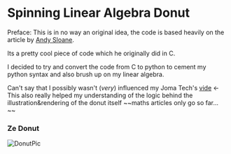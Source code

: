 # Spinning Linear Algebra Donut

Preface: This is in no way an original idea, the code is based heavily on the article by [Andy Sloane](https://www.a1k0n.net/2011/07/20/donut-math.html). 

Its a pretty cool piece of code which he originally did in C. 


I decided to try and convert the code from C to python to cement my python syntax and also brush up on my linear algebra. 

Can't say that I possibly wasn't (*very*) influenced my Joma Tech's [vide](https://www.youtube.com/watch?v=sW9npZVpiMI&ab_channel=JomaTech) <- This also really helped my understanding of the logic behind the illustration&rendering of the donut itself  ~~maths articles only go so far... ~~


### Ze Donut
![DonutPic](https://user-images.githubusercontent.com/61195644/180340264-66cb8b9e-9b70-4de5-82d1-02dbc9faf6db.PNG)
